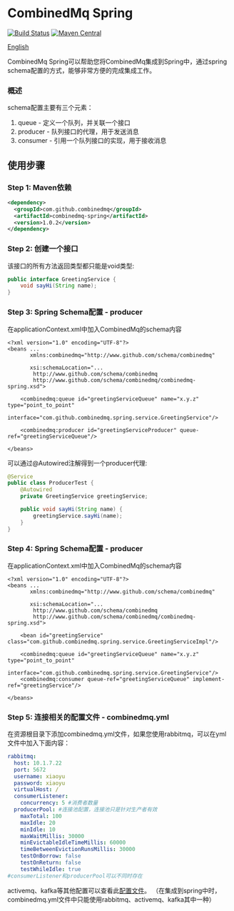 CombinedMq Spring
========================
[![Build Status](https://travis-ci.com/combinedmq/combinedmq-spring.svg?branch=master)](https://travis-ci.com/combinedmq/combinedmq-spring)
[![Maven Central](https://img.shields.io/maven-central/v/com.github.combinedmq/combinedmq-spring.svg?label=Maven%20Central)](https://search.maven.org/search?q=g:%22com.github.combinedmq%22%20AND%20a:%22combinedmq-spring%22)

[English](https://github.com/combinedmq/combinedmq-spring/blob/master/README.md)

CombinedMq Spring可以帮助您将CombinedMq集成到Spring中，通过spring schema配置的方式，能够非常方便的完成集成工作。

### 概述

schema配置主要有三个元素：
1. queue - 定义一个队列，并关联一个接口
2. producer - 队列接口的代理，用于发送消息
3. consumer - 引用一个队列接口的实现，用于接收消息
## 使用步骤
### Step 1: Maven依赖
```xml
<dependency>
  <groupId>com.github.combinedmq</groupId>
  <artifactId>combinedmq-spring</artifactId>
  <version>1.0.2</version>
</dependency>
```
### Step 2: 创建一个接口
该接口的所有方法返回类型都只能是void类型:
```java
public interface GreetingService {
    void sayHi(String name);
}
```
### Step 3: Spring Schema配置 - producer
在applicationContext.xml中加入CombinedMq的schema内容
```
<?xml version="1.0" encoding="UTF-8"?>
<beans ...
       xmlns:combinedmq="http://www.github.com/schema/combinedmq"

       xsi:schemaLocation="...
		http://www.github.com/schema/combinedmq
        http://www.github.com/schema/combinedmq/combinedmq-spring.xsd">

    <combinedmq:queue id="greetingServiceQueue" name="x.y.z" type="point_to_point"
                      interface="com.github.combinedmq.spring.service.GreetingService"/>

    <combinedmq:producer id="greetingServiceProducer" queue-ref="greetingServiceQueue"/>

</beans>
```
可以通过@Autowired注解得到一个producer代理:
```java
@Service
public class ProducerTest {
    @Autowired
    private GreetingService greetingService;

    public void sayHi(String name) {
        greetingService.sayHi(name);
    }
}
```
### Step 4: Spring Schema配置 - producer
在applicationContext.xml中加入CombinedMq的schema内容

```
<?xml version="1.0" encoding="UTF-8"?>
<beans ...
       xmlns:combinedmq="http://www.github.com/schema/combinedmq"

       xsi:schemaLocation="...
		http://www.github.com/schema/combinedmq
        http://www.github.com/schema/combinedmq/combinedmq-spring.xsd">

    <bean id="greetingService" class="com.github.combinedmq.spring.service.GreetingServiceImpl"/>

    <combinedmq:queue id="greetingServiceQueue" name="x.y.z" type="point_to_point"
                      interface="com.github.combinedmq.spring.service.GreetingService"/>
    <combinedmq:consumer queue-ref="greetingServiceQueue" implement-ref="greetingService"/>

</beans>
```
### Step 5: 连接相关的配置文件 - combinedmq.yml
在资源根目录下添加combinedmq.yml文件，如果您使用rabbitmq，可以在yml文件中加入下面内容：
 
```yaml
rabbitmq:
  host: 10.1.7.22
  port: 5672
  username: xiaoyu
  password: xiaoyu
  virtualHost: /
  consumerListener:
    concurrency: 5 #消费者数量
  producerPool: #连接池配置，连接池只是针对生产者有效
    maxTotal: 100
    maxIdle: 20
    minIdle: 10
    maxWaitMillis: 30000
    minEvictableIdleTimeMillis: 60000
    timeBetweenEvictionRunsMillis: 30000
    testOnBorrow: false
    testOnReturn: false
    testWhileIdle: true
#consumerListener和producerPool可以不同时存在
```
activemq、kafka等其他配置可以查看此[配置文件](https://github.com/combinedmq/combinedmq/blob/master/src/test/resources/combinedmq.yml)。
（在集成到spring中时，combinedmq.yml文件中只能使用rabbitmq、activemq、kafka其中一种）